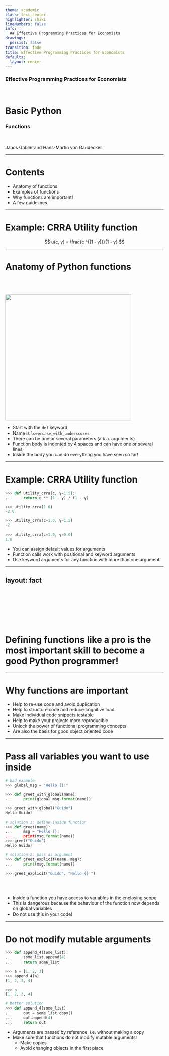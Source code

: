 ```yaml
---
theme: academic
class: text-center
highlighter: shiki
lineNumbers: false
info: |
  ## Effective Programming Practices for Economists
drawings:
  persist: false
transition: fade
title: Effective Programming Practices for Economists
defaults:
  layout: center
---
```


### Effective Programming Practices for Economists

<br>

# Basic Python

### Functions

<br>


Janoś Gabler and Hans-Martin von Gaudecker

---

# Contents

- Anatomy of functions
- Examples of functions
- Why functions are important!
- A few guidelines


---

# Example: CRRA Utility function

$$
u(c, γ) = \frac{c ^{(1 - γ)}}{1 - γ}
$$


---

# Anatomy of Python functions

<br/>

<div class="grid grid-cols-2 gap-4">
<div>

<br/>
<br/>

<img src="/function_anatomy.png" class="rounded" width="400"/>


</div>
<div>

- Start with the `def` keyword
- Name is `lowercase_with_underscores`
- There can be one or several parameters (a.k.a. arguments)
- Function body is indented by 4 spaces and can have one or several lines
- Inside the body you can do everything you have seen so far!


</div>
</div>


---

# Example: CRRA Utility function


<div class="grid grid-cols-5 gap-4">
<div class="col-span-3">

```python
>>> def utility_crra(c, γ=1.5):
...     return c ** (1 - γ) / (1 - γ)

>>> utility_crra(1.0)
-2.0

>>> utility_crra(c=1.0, γ=1.5)
-2

>>> utility_crra(c=1.0, γ=0.0)
1.0
```

</div>
<div class="col-span-2">

- You can assign default values for arguments
- Function calls work with positional and keyword arguments
- Use keyword arguments for any function with more than one argument!


</div>
</div>


---
layout: fact
---

<br/>
<br/>
<br/>
<br/>
<br/>
<br/>

# Defining functions like a pro is the most important skill to become a good Python programmer!

---

# Why functions are important

- Help to re-use code and avoid duplication
- Help to structure code and reduce cognitive load
- Make individual code snippets testable
- Help to make your projects more reproducible
- Unlock the power of functional programming concepts
- Are also the basis for good object oriented code

---

# Pass all variables you want to use inside

<div class="grid grid-cols-5 gap-4">
<div class="col-span-3">

```python
# bad example
>>> global_msg = "Hello {}!"

>>> def greet_with_global(name):
...     print(global_msg.format(name))

>>> greet_with_global("Guido")
Hello Guido!

# solution 1: define inside function
>>> def greet(name):
...     msg = "Hello {}!
...     print(msg.format(name))
>>> greet("Guido")
Hello Guido!

# solution 2: pass as argument
>>> def greet_explicit(name, msg):
...     print(msg.format(name))

>>> greet_explicit("Guido", "Hello {}!")
```

</div>
<div class="col-span-2">

<br/>
<br/>

- Inside a function you have access to variables in the enclosing scope
- This is dangerous because the behaviour of the function now depends on global
  variables
- Do not use this in your code!

</div>
</div>


---

# Do not modify mutable arguments

<div class="grid grid-cols-2 gap-4">
<div>

```python
>>> def append_4(some_list):
...     some_list.append(4)
...     return some_list

>>> a = [1, 2, 3]
>>> append_4(a)
[1, 2, 3, 4]

>>> a
[1, 2, 3, 4]

# better solution
>>> def append_4(some_list)
...     out = some_list.copy()
...     out.append(4)
...     return out
```

</div>
<div>

- Arguments are passed by reference, i.e. without making a copy
- Make sure that functions do not modify mutable arguments!
    - Make copies
    - Avoid changing objects in the first place

</div>
</div>

